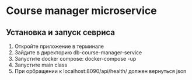 # Course manager microservice
## Установка и запуск севриса
1. Откройте приложение в терминале
2. Зайдите в директорию db-course-manager-service
3. Запустите docker compose: docker-compose -up
4. Запустите main class
5. При орбращении к localhost:8090/api/health/ должен вернуться json